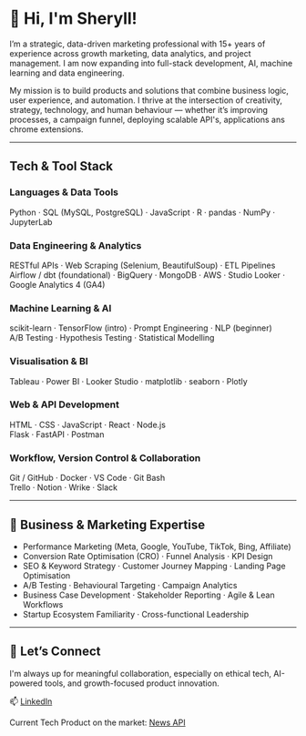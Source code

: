 
# 👋 Hi, I'm Sheryll!

I’m a strategic, data-driven marketing professional with 15+ years of experience across growth marketing, data analytics, and project management. I am now expanding into full-stack development, AI, machine learning and data engineering.

My mission is to build products and solutions that combine business logic, user experience, and automation. I thrive at the intersection of creativity, strategy, technology, and human behaviour — whether it’s improving processes, a campaign funnel, deploying scalable API's, applications ans chrome extensions.

---


## Tech & Tool Stack

### Languages & Data Tools  
Python · SQL (MySQL, PostgreSQL) · JavaScript · R · pandas · NumPy · JupyterLab

### Data Engineering & Analytics  
RESTful APIs · Web Scraping (Selenium, BeautifulSoup) · ETL Pipelines  
Airflow / dbt (foundational) · BigQuery · MongoDB · AWS · Studio Looker · Google Analytics 4 (GA4)

### Machine Learning & AI  
scikit-learn · TensorFlow (intro) · Prompt Engineering · NLP (beginner)  
A/B Testing · Hypothesis Testing · Statistical Modelling  

### Visualisation & BI  
Tableau · Power BI · Looker Studio · matplotlib · seaborn · Plotly

### Web & API Development  
HTML · CSS · JavaScript · React · Node.js  
Flask · FastAPI · Postman  

### Workflow, Version Control & Collaboration  
Git / GitHub · Docker · VS Code · Git Bash  
Trello · Notion · Wrike · Slack  

---

## 🎯 Business & Marketing Expertise

- Performance Marketing (Meta, Google, YouTube, TikTok, Bing, Affiliate)
- Conversion Rate Optimisation (CRO) · Funnel Analysis · KPI Design
- SEO & Keyword Strategy · Customer Journey Mapping · Landing Page Optimisation
- A/B Testing · Behavioural Targeting · Campaign Analytics
- Business Case Development · Stakeholder Reporting · Agile & Lean Workflows
- Startup Ecosystem Familiarity · Cross-functional Leadership

---


## 🔗 Let’s Connect

I'm always up for meaningful collaboration, especially on ethical tech, AI-powered tools, and growth-focused product innovation.

📫 [LinkedIn](https://www.linkedin.com/in/sherylldumapal)  

Current Tech Product on the market: [News API](https://rapidapi.com/sherdumapal/api/climate-change-news-api5)

